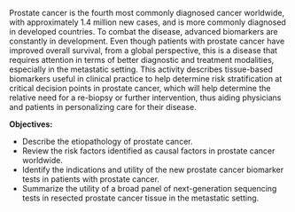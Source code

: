 Prostate cancer is the fourth most commonly diagnosed cancer worldwide, with approximately 1.4 million new cases, and is more commonly diagnosed in developed countries. To combat the disease, advanced biomarkers are constantly in development. Even though patients with prostate cancer have improved overall survival, from a global perspective, this is a disease that requires attention in terms of better diagnostic and treatment modalities, especially in the metastatic setting. This activity describes tissue-based biomarkers useful in clinical practice to help determine risk stratification at critical decision points in prostate cancer, which will help determine the relative need for a re-biopsy or further intervention, thus aiding physicians and patients in personalizing care for their disease.

**Objectives:**
- Describe the etiopathology of prostate cancer.
- Review the risk factors identified as causal factors in prostate cancer worldwide.
- Identify the indications and utility of the new prostate cancer biomarker tests in patients with prostate cancer.
- Summarize the utility of a broad panel of next-generation sequencing tests in resected prostate cancer tissue in the metastatic setting.